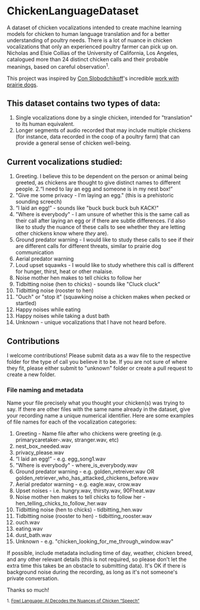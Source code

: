 # ChickenLanguageDataset
A dataset of chicken vocalizations intended to create machine learning models for chicken to human language translation and for a better understanding of poultry needs. There is a lot of nuance in chicken vocalizations that only an experienced poultry farmer can pick up on. Nicholas and Elsie Collias of the University of California, Los Angeles, catalogued more than 24 distinct chicken calls and their probable meanings, based on careful observation<sup>1</sup>.

This project was inspired by [Con Slobodchikoff](http://chasingdoctordolittle.com)'s incredible [work with prairie dogs](https://www.youtube.com/watch?v=y1kXCh496U0). 

## This dataset contains two types of data: 
1. Single vocalizations done by a single chicken, intended for "translation" to its human equivalent.
2. Longer segments of audio recorded that may include multiple chickens (for instance, data recorded in the coop of a poultry farm) that can provide a general sense of chicken well-being.

## Current vocalizations studied:
1. Greeting. I believe this to be dependent on the person or animal being greeted, as chickens are thought to give distinct names to different people.
2.“I need to lay an egg and someone is in my nest box!”
3. "Give me some privacy - I'm laying an egg." (this is a prehistoric sounding screech)
4. “I laid an egg!” - sounds like "buck buck buck buh KACK!"
5. "Where is everybody" - I am unsure of whether this is the same call as their call after laying an egg or if there are subtle differences. I'd also like to study the nuance of these calls to see whether they are letting other chickens know where *they* are).
6. Ground predator warning - I would like to study these calls to see if their are different calls for different threats, similar to prairie dog communication
7. Aerial predator warning
8. Loud upset squawks - I would like to study whethere this call is different for hunger, thirst, heat or other malaise.
9. Noise mother hen makes to tell chicks to follow her
10. Tidbitting noise (hen to chicks) - sounds like "Cluck cluck"
11. Tidbitting noise (rooster to hen)
12. "Ouch" or "stop it" (squawking noise a chicken makes when pecked or startled)
13. Happy noises while eating
14. Happy noises while taking a dust bath
15. Unknown - unique vocalizations that I have not heard before.

## Contributions
I welcome contributions! 
Please submit data as a wav file to the respective folder for the type of call you believe it to be. If you are not sure of where they fit, please either submit to "unknown" folder or create a pull request to create a new folder. 

### File naming and metadata
Name your file precisely what you thought your chicken(s) was trying to say. If there are other files with the same name already in the dataset, give your recording name a unique numerical identifier.
Here are some examples of file names for each of the vocalization categories:

1. Greeting -  Name file after who chickens were greeting (e.g. primarycaretaker-.wav, stranger.wav, etc)
2. nest_box_needed.wav
3. privacy_please.wav
4. “I laid an egg!” - e.g. egg_song1.wav
5. "Where is everybody" - where_is_everybody.wav
6. Ground predator warning - e.g. golden_retreiver.wav OR golden_retriever_who_has_attacked_chickens_before.wav
7. Aerial predator warning - e.g. eagle.wav, crow.wav
8. Upset noises - i.e. hungry.wav, thirsty.wav, 90Fheat.wav
9. Noise mother hen makes to tell chicks to follow her - hen_telling_chicks_to_follow_her.wav
10. Tidbitting noise (hen to chicks) - tidbitting_hen.wav
11. Tidbitting noise (rooster to hen) - tidbitting_rooster.wav
12. ouch.wav
13. eating.wav
14. dust_bath.wav
15. Unknown - e.g. "chicken_looking_for_me_through_window.wav"

If possible, include metadata including time of day, weather, chicken breed, and any other relevant details (this is not required, so please don't let the extra time this takes be an obstacle to submitting data).
It's OK if there is background noise during the recording, as long as it's not someone's private conversation. 

Thanks so much! 

<sub>1. [Fowl Language: AI Decodes the Nuances of Chicken “Speech”](https://www.scientificamerican.com/article/fowl-language-ai-decodes-the-nuances-of-chicken-ldquo-speech-rdquo/)</sub>
